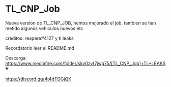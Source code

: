 # TL_CNP_Job

Nueva version de TL_CNP_JOB, hemos mejorado el job, tambien se han metido algunos vehiculos nuevos etc

creditos: reapere#4127 y tl leaks

Recordatorio leer el README.md

Descarga: https://www.mediafire.com/folder/skv0zvt7jwg75/[TL_CNP_Job]+TL+LEAKS 💗

https://discord.gg/4t4dTDGjQK
